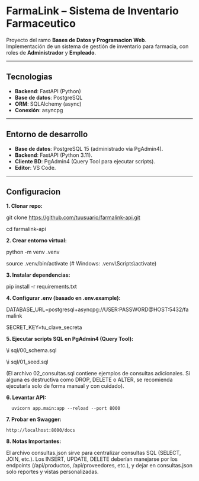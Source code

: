 # FarmaLink – Sistema de Inventario Farmaceutico

Proyecto del ramo **Bases de Datos y Programacion Web**.  
Implementación de un sistema de gestión de inventario para farmacia, con roles de **Administrador** y **Empleado**.

---

## Tecnologias

- **Backend**: FastAPI (Python)
- **Base de datos**: PostgreSQL
- **ORM**: SQLAlchemy (async)
- **Conexión**: asyncpg

---

## Entorno de desarrollo

- **Base de datos**: PostgreSQL 15 (administrado vía PgAdmin4).
- **Backend**: FastAPI (Python 3.11).
- **Cliente BD**: PgAdmin4 (Query Tool para ejecutar scripts).
- **Editor**: VS Code.

---

## Configuracion

**1. Clonar repo:**

   git clone https://github.com/tuusuario/farmalink-api.git

   cd farmalink-api

**2. Crear entorno virtual:**

   python -m venv .venv

   source .venv/bin/activate (# Windows: .venv\Scripts\activate)

**3. Instalar dependencias:**

   pip install -r requirements.txt

**4. Configurar .env (basado en .env.example):**

   DATABASE_URL=postgresql+asyncpg://USER:PASSWORD@HOST:5432/famalink

   SECRET_KEY=tu_clave_secreta

**5. Ejecutar scripts SQL en PgAdmin4 (Query Tool):**

   \i sql/00_schema.sql

   \i sql/01_seed.sql

   (El archivo 02_consultas.sql contiene ejemplos de consultas adicionales.
   Si alguna es destructiva como DROP, DELETE o ALTER,
   se recomienda ejecutarla solo de forma manual y con cuidado).

**6. Levantar API:**

      uvicorn app.main:app --reload --port 8000

**7. Probar en Swagger:**

    http://localhost:8000/docs

**8. Notas Importantes:**

   El archivo consultas.json sirve para centralizar consultas SQL
   (SELECT, JOIN, etc.).
   Los INSERT, UPDATE, DELETE deberían manejarse por los endpoints
   (/api/productos, /api/proveedores, etc.),
   y dejar en consultas.json solo reportes y vistas personalizadas.
